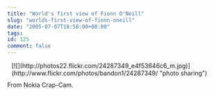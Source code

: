 ```yaml
---
title: "World's first view of Fionn O'Neill"
slug: "worlds-first-view-of-fionn-oneill"
date: "2005-07-07T18:58:00+00:00"
tags:
id: 125
comment: false
---
```


<div style="clear:both;"></div><div style="float: right; margin-left: 10px; margin-bottom: 10px;"> [![](http://photos22.flickr.com/24287349_e4f53646c6_m.jpg)](http://www.flickr.com/photos/bandon1/24287349/ "photo sharing")
<span style="margin-top: 0px;font-size:0;" >  [image010.jpg](http://www.flickr.com/photos/bandon1/24287349/) 
 Originally uploaded by [bandon1](http://www.flickr.com/people/bandon1/). </span></div>

From Nokia Crap-Cam.<div style="clear:both; padding-bottom: 0.25em;"></div>
